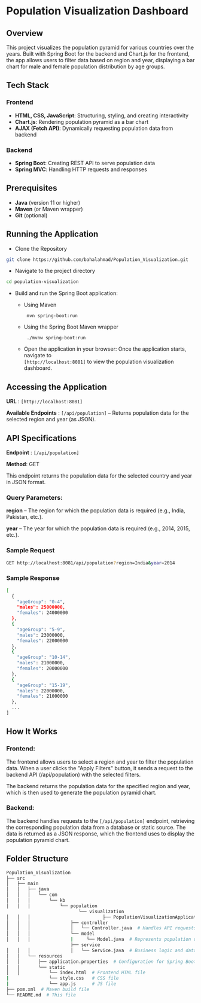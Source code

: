 # Population Visualization Dashboard

## Overview
This project visualizes the population pyramid for various countries over the years. Built with Spring Boot for the backend and Chart.js for the frontend, the app allows users to filter data based on region and year, displaying a bar chart for male and female population distribution by age groups.

## Tech Stack

### Frontend
- **HTML, CSS, JavaScript**: Structuring, styling, and creating interactivity
- **Chart.js**: Rendering population pyramid as a bar chart
- **AJAX (Fetch API)**: Dynamically requesting population data from backend

### Backend
- **Spring Boot**: Creating REST API to serve population data
- **Spring MVC**: Handling HTTP requests and responses

## Prerequisites
- **Java** (version 11 or higher)
- **Maven** (or Maven wrapper)
- **Git** (optional)

## Running the Application

* Clone the Repository
```bash
git clone https://github.com/bahalahmad/Population_Visualization.git
```
* Navigate to the project directory
```bash
cd population-visualization
```
* Build and run the Spring Boot application:
  * Using Maven

         mvn spring-boot:run
  * Using the Spring Boot Maven wrapper

         ./mvnw spring-boot:run
    
  * Open the application in your browser: Once the application starts, navigate to  
`[http://localhost:8081]`  to view the population visualization dashboard.

## Accessing the Application

**URL** : `[http://localhost:8081]`

**Available Endpoints** :
`[/api/population]` – Returns population data for the selected region and year (as JSON).

## API Specifications

**Endpoint** : `[/api/population]`

**Method**: GET

This endpoint returns the population data for the selected country and year in JSON format.

### Query Parameters:

**region**  – The region for which the population data is required (e.g., India, Pakistan, etc.).

**year**  – The year for which the population data is required (e.g., 2014, 2015, etc.).

### Sample Request

```bash
GET http://localhost:8081/api/population?region=India&year=2014
```
### Sample Response

```bash
[
  {
    "ageGroup": "0-4",
    "males": 25000000,
    "females": 24000000
  },
  {
    "ageGroup": "5-9",
    "males": 23000000,
    "females": 22000000
  },
  {
    "ageGroup": "10-14",
    "males": 21000000,
    "females": 20000000
  },
  {
    "ageGroup": "15-19",
    "males": 22000000,
    "females": 21000000
  },
  ...
]
```
## How It Works
###  Frontend:
The frontend allows users to select a region and year to filter the population data.
When a user clicks the "Apply Filters" button, it sends a request to the backend API (/api/population) with the selected filters.

The backend returns the population data for the specified region and year, which is then used to generate the population pyramid chart.

### Backend:
The backend handles requests to the `[/api/population]` endpoint, retrieving the corresponding population data from a database or static source.
The data is returned as a JSON response, which the frontend uses to display the population pyramid chart.


## Folder Structure

```bash
Population_Visualization
├── src
│   ├── main
│   │   ├── java
│   │   │   └── com
│   │   │       └── kb
│   │   │           └── population
                           └── visualization
│   │   │                           ├── PopulationVisualizationApplication.java  # Main Spring Boot application
│   │   │               ├── controller
│   │   │               │   └── Controller.java  # Handles API requests
│   │   │               └── model
│   │   │               |     └── Model.java  # Represents population data
                        ├── service
│   │   │               │   └── Service.java  # Business logic and data processing
│   │   └── resources
│   │       ├── application.properties  # Configuration for Spring Boot
│   │       └── static
│   │           └── index.html  # Frontend HTML file
|               └── style.css   # CSS file 
|               └── app.js      # JS file
├── pom.xml  # Maven build file
└── README.md  # This file
```

       
      

